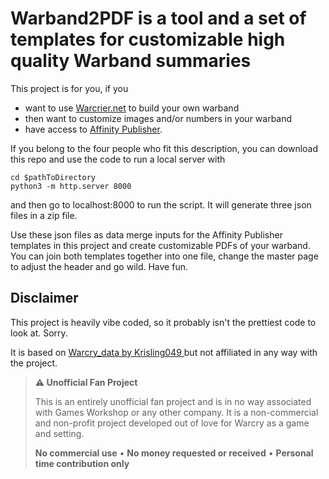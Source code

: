 # Warband2PDF is a tool and a set of templates for customizable high quality Warband summaries

This project is for you, if you

- want to use [Warcrier.net](https://warcrier.net) to build your own warband
- then want to customize images and/or numbers in your warband
- have access to [Affinity Publisher](https://affinity.serif.com/en-gb/publisher/?srsltid=AfmBOooAb7Hoa7UlxKvx7gruuHbA0DcCdDxB98eDkPRXjqU-JyVVciTk).

If you belong to the four people who fit this description, you can download this repo and use the code to run a local server with 

```
cd $pathToDirectory
python3 -m http.server 8000
```
and then go to localhost:8000 to run the script. It will generate three json files in a zip file. 

Use these json files as data merge inputs for the Affinity Publisher templates in this project and create customizable PDFs of your warband. You can join both templates together into one file, change the master page to adjust the header and go wild. Have fun. 

## Disclaimer

This project is heavily vibe coded, so it probably isn't the prettiest code to look at. Sorry. 

It is based on [Warcry_data by Krisling049 ](https://github.com/krisling049/warcry_data/tree/main) but not affiliated in any way with the project.

> **⚠️ Unofficial Fan Project**
> 
> This is an entirely unofficial fan project and is in no way associated with Games Workshop or any other company. It is a non-commercial and non-profit project developed out of love for Warcry as a game and setting.
>
> **No commercial use** • **No money requested or received** • **Personal time contribution only**
